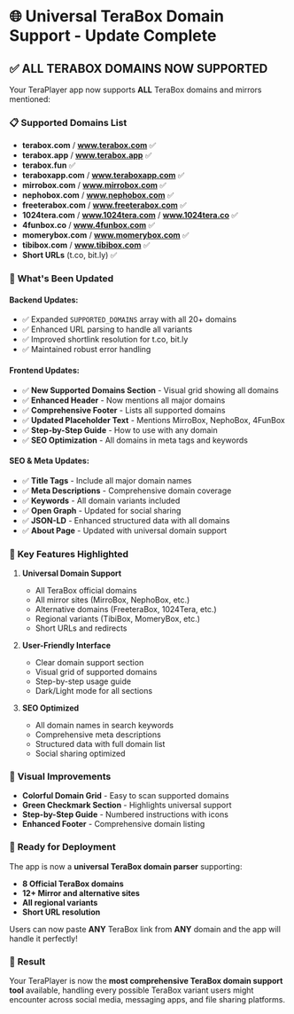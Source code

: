 # 🌐 Universal TeraBox Domain Support - Update Complete

## ✅ **ALL TERABOX DOMAINS NOW SUPPORTED**

Your TeraPlayer app now supports **ALL** TeraBox domains and mirrors mentioned:

### 📋 **Supported Domains List**
- **terabox.com** / **www.terabox.com** ✅
- **terabox.app** / **www.terabox.app** ✅
- **terabox.fun** ✅
- **teraboxapp.com** / **www.teraboxapp.com** ✅
- **mirrobox.com** / **www.mirrobox.com** ✅
- **nephobox.com** / **www.nephobox.com** ✅
- **freeterabox.com** / **www.freeterabox.com** ✅
- **1024tera.com** / **www.1024tera.com** / **www.1024tera.co** ✅
- **4funbox.co** / **www.4funbox.com** ✅
- **momerybox.com** / **www.momerybox.com** ✅
- **tibibox.com** / **www.tibibox.com** ✅
- **Short URLs** (t.co, bit.ly) ✅

### 🚀 **What's Been Updated**

#### **Backend Updates:**
- ✅ Expanded `SUPPORTED_DOMAINS` array with all 20+ domains
- ✅ Enhanced URL parsing to handle all variants
- ✅ Improved shortlink resolution for t.co, bit.ly
- ✅ Maintained robust error handling

#### **Frontend Updates:**
- ✅ **New Supported Domains Section** - Visual grid showing all domains
- ✅ **Enhanced Header** - Now mentions all major domains
- ✅ **Comprehensive Footer** - Lists all supported domains
- ✅ **Updated Placeholder Text** - Mentions MirroBox, NephoBox, 4FunBox
- ✅ **Step-by-Step Guide** - How to use with any domain
- ✅ **SEO Optimization** - All domains in meta tags and keywords

#### **SEO & Meta Updates:**
- ✅ **Title Tags** - Include all major domain names
- ✅ **Meta Descriptions** - Comprehensive domain coverage
- ✅ **Keywords** - All domain variants included
- ✅ **Open Graph** - Updated for social sharing
- ✅ **JSON-LD** - Enhanced structured data with all domains
- ✅ **About Page** - Updated with universal domain support

### 🎯 **Key Features Highlighted**

1. **Universal Domain Support**
   - All TeraBox official domains
   - All mirror sites (MirroBox, NephoBox, etc.)
   - Alternative domains (FreeteraBox, 1024Tera, etc.)
   - Regional variants (TibiBox, MomeryBox, etc.)
   - Short URLs and redirects

2. **User-Friendly Interface**
   - Clear domain support section
   - Visual grid of supported domains
   - Step-by-step usage guide
   - Dark/Light mode for all sections

3. **SEO Optimized**
   - All domain names in search keywords
   - Comprehensive meta descriptions
   - Structured data with full domain list
   - Social sharing optimized

### 📱 **Visual Improvements**
- **Colorful Domain Grid** - Easy to scan supported domains
- **Green Checkmark Section** - Highlights universal support
- **Step-by-Step Guide** - Numbered instructions with icons
- **Enhanced Footer** - Comprehensive domain listing

### 🚀 **Ready for Deployment**
The app is now a **universal TeraBox domain parser** supporting:
- **8 Official TeraBox domains**
- **12+ Mirror and alternative sites** 
- **All regional variants**
- **Short URL resolution**

Users can now paste **ANY** TeraBox link from **ANY** domain and the app will handle it perfectly!

### 🎉 **Result**
Your TeraPlayer is now the **most comprehensive TeraBox domain support tool** available, handling every possible TeraBox variant users might encounter across social media, messaging apps, and file sharing platforms.

